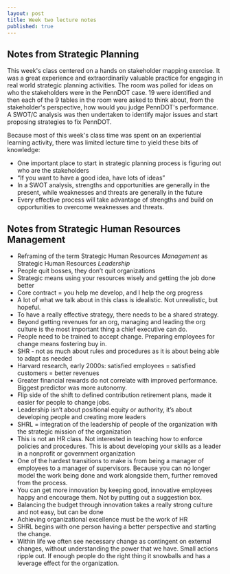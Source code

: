 ```yaml
---
layout: post
title: Week two lecture notes
published: true
---
```


## Notes from Strategic Planning

This week's class centered on a hands on stakeholder mapping exercise. It was a great experience and extraordinarily valuable practice for engaging in real world strategic planning activities. The room was polled for ideas on who the stakeholders were in the PennDOT case. 19 were identified and then each of the 9 tables in the room were asked to think about, from the stakeholder's perspective, how would you judge PennDOT's performance. A SWOT/C analysis was then undertaken to identify major issues and start proposing strategies to fix PennDOT.

Because most of this week's class time was spent on an experiential learning activity, there was limited lecture time to yield these bits of knowledge:

* One important place to start in strategic planning process is figuring out who are the stakeholders
* “If you want to have a good idea, have lots of ideas”
* In a SWOT analysis, strengths and opportunities are generally in the present, while weaknesses and threats are generally in the future
* Every effective process will take advantage of strengths and build on opportunities to overcome weaknesses and threats.

## Notes from Strategic Human Resources Management

* Reframing of the term Strategic Human Resources _Management_ as Strategic Human Resources _Leadership_
* People quit bosses, they don’t quit organizations
* Strategic means using your resources wisely and getting the job done better
* Core contract = you help me develop, and I help the org progress
* A lot of what we talk about in this class is idealistic. Not unrealistic, but hopeful.
* To have a really effective strategy, there needs to be a shared strategy.
* Beyond getting revenues for an org, managing and leading the org culture is the most important thing a chief executive can do.
* People need to be trained to accept change. Preparing employees for change means fostering buy in.
* SHR - not as much about rules and procedures as it is about being able to adapt as needed
* Harvard research, early 2000s: satisfied employees = satisfied customers = better revenues
* Greater financial rewards do not correlate with improved performance. Biggest predictor was more autonomy.
* Flip side of the shift to defined contribution retirement plans, made it easier for people to change jobs.
* Leadership isn’t about positional equity or authority, it’s about developing people and creating more leaders
* SHRL = integration of the leadership of people of the organization with the strategic mission of the organization
* This is not an HR class. Not interested in teaching how to enforce policies and procedures. This is about developing your skills as a leader in a nonprofit or government organization
* One of the hardest transitions to make is from being a manager of employees to a manager of supervisors. Because you can no longer model the work being done and work alongside them, further removed from the process.
* You can get more innovation by keeping good, innovative employees happy and encourage them. Not by putting out a suggestion box.
* Balancing the budget through innovation takes a really strong culture and not easy, but can be done
* Achieving organizational excellence must be the work of HR
* SHRL begins with one person having a better perspective and starting the change.
* Within life we often see necessary change as contingent on external changes, without understanding the power that we have. Small actions ripple out. If enough people do the right thing it snowballs and has a leverage effect for the organization.
